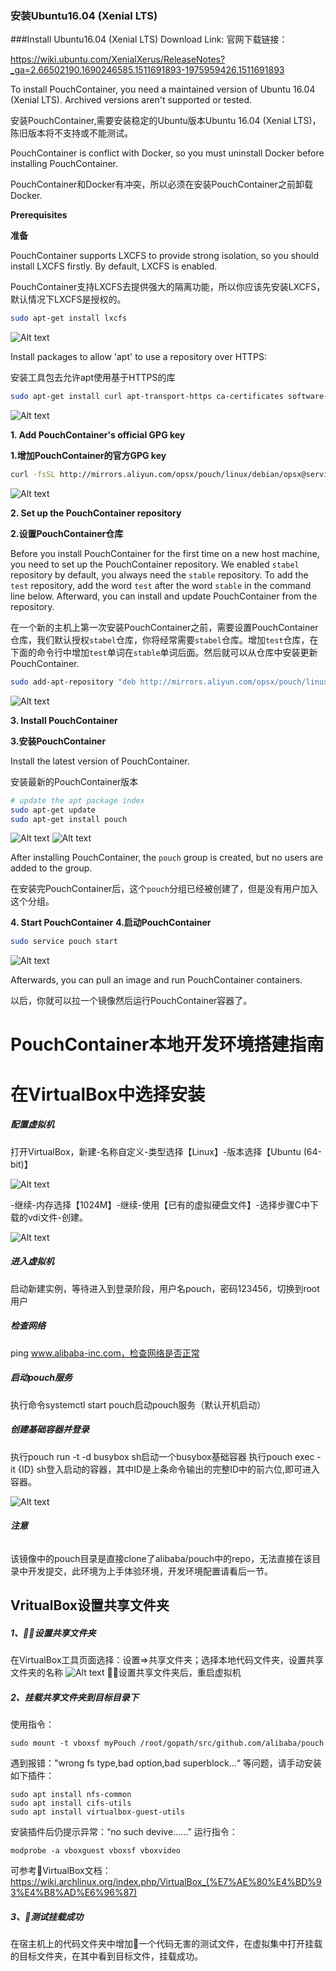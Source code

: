### 安装Ubuntu16.04 (Xenial LTS)
###Install Ubuntu16.04 (Xenial LTS)
Download Link:
官网下载链接：

https://wiki.ubuntu.com/XenialXerus/ReleaseNotes?_ga=2.66502190.1690246585.1511691893-1975959426.1511691893

To install PouchContainer, you need a maintained version of Ubuntu 16.04 (Xenial LTS). Archived versions aren't supported or tested.

安装PouchContainer,需要安装稳定的Ubuntu版本Ubuntu 16.04 (Xenial LTS)，陈旧版本将不支持或不能测试。

PouchContainer is conflict with Docker, so you must uninstall Docker before installing PouchContainer.

PouchContainer和Docker有冲突，所以必须在安装PouchContainer之前卸载Docker.

**Prerequisites**

**准备**

PouchContainer supports LXCFS to provide strong isolation, so you should install LXCFS firstly. By default, LXCFS is enabled.

PouchContainer支持LXCFS去提供强大的隔离功能，所以你应该先安装LXCFS，默认情况下LXCFS是授权的。

``` bash
sudo apt-get install lxcfs
```
![Alt text](https://github.com/ProgrammingK/blog/blob/master/image/1.png)

Install packages to allow 'apt' to use a repository over HTTPS:

安装工具包去允许apt使用基于HTTPS的库


``` bash
sudo apt-get install curl apt-transport-https ca-certificates software-properties-common
```
![Alt text](https://github.com/ProgrammingK/blog/blob/master/image/2.png)

**1. Add PouchContainer's official GPG key**

**1.增加PouchContainer的官方GPG key**

``` bash
curl -fsSL http://mirrors.aliyun.com/opsx/pouch/linux/debian/opsx@service.alibaba.com.gpg.key | sudo apt-key add -
```
![Alt text](https://github.com/ProgrammingK/blog/blob/master/image/3.png)

**2. Set up the PouchContainer repository**

**2.设置PouchContainer仓库**

Before you install PouchContainer for the first time on a new host machine, you need to set up the PouchContainer repository. We enabled `stabel` repository by default, you always need the `stable` repository. To add the `test` repository, add the word `test` after the word `stable` in the command line below. Afterward, you can install and update PouchContainer from the repository.

在一个新的主机上第一次安装PouchContainer之前，需要设置PouchContainer仓库，我们默认授权`stabel`仓库，你将经常需要`stabel`仓库。增加`test`仓库，在下面的命令行中增加`test`单词在`stable`单词后面。然后就可以从仓库中安装更新PouchContainer.

``` bash
sudo add-apt-repository "deb http://mirrors.aliyun.com/opsx/pouch/linux/debian/ pouch stable"
```
![Alt text](https://github.com/ProgrammingK/blog/blob/master/image/4.png)

**3. Install PouchContainer**

**3.安装PouchContainer**

Install the latest version of PouchContainer.

安装最新的PouchContainer版本

``` bash
# update the apt package index
sudo apt-get update
sudo apt-get install pouch
```
![Alt text](https://github.com/ProgrammingK/blog/blob/master/image/5.png)
![Alt text](https://github.com/ProgrammingK/blog/blob/master/image/6.png)

After installing PouchContainer, the `pouch` group is created, but no users are added to the group.

在安装完PouchContainer后，这个`pouch`分组已经被创建了，但是没有用户加入这个分组。

**4. Start PouchContainer**
**4.启动PouchContainer**

``` bash
sudo service pouch start
```
![Alt text](https://github.com/ProgrammingK/blog/blob/master/image/7.png)

Afterwards, you can pull an image and run PouchContainer containers.

以后，你就可以拉一个镜像然后运行PouchContainer容器了。

# PouchContainer本地开发环境搭建指南

# 在VirtualBox中选择安装
##### 配置虚拟机
打开VirtualBox，新建-名称自定义-类型选择【Linux】-版本选择【Ubuntu (64-bit)】

![Alt text](https://github.com/ProgrammingK/blog/blob/master/image/20180723224944.png)

-继续-内存选择【1024M】-继续-使用【已有的虚拟硬盘文件】-选择步骤C中下载的vdi文件-创建。

![Alt text](https://github.com/ProgrammingK/blog/blob/master/image/20180723225219.png)

##### 进入虚拟机
启动新建实例，等待进入到登录阶段，用户名pouch，密码123456，切换到root用户
##### 检查网络
ping www.alibaba-inc.com，检查网络是否正常
##### 启动pouch服务
执行命令systemctl start pouch启动pouch服务（默认开机启动）
##### 创建基础容器并登录
执行pouch run -t -d busybox sh启动一个busybox基础容器
执行pouch exec -it {ID} sh登入启动的容器，其中ID是上条命令输出的完整ID中的前六位,即可进入容器。

![Alt text](https://github.com/ProgrammingK/blog/blob/master/image/20180723225507.png)

###### ***注意*** 
该镜像中的pouch目录是直接clone了alibaba/pouch中的repo，无法直接在该目录中开发提交，此环境为上手体验环境，开发环境配置请看后一节。

## VritualBox设置共享文件夹

##### 1、设置共享文件夹
在VirtualBox工具页面选择：设置=>共享文件夹；选择本地代码文件夹，设置共享文件夹的名称
![Alt text](https://github.com/ProgrammingK/blog/blob/master/image/20180723214620.png)
设置共享文件夹后，重启虚拟机
##### 2、挂载共享文件夹到目标目录下
使用指令：
```shell
sudo mount -t vboxsf myPouch /root/gopath/src/github.com/alibaba/pouch
```
遇到报错："wrong fs type,bad option,bad superblock...“ 等问题，请手动安装如下插件：
```shell
sudo apt install nfs-common
sudo apt install cifs-utils
sudo apt install virtualbox-guest-utils
```

安装插件后仍提示异常：“no such devive......” 运行指令：
```shell
modprobe -a vboxguest vboxsf vboxvideo
```
可参考VirtualBox文档：https://wiki.archlinux.org/index.php/VirtualBox_(%E7%AE%80%E4%BD%93%E4%B8%AD%E6%96%87)
##### 3、测试挂载成功
在宿主机上的代码文件夹中增加一个代码无害的测试文件，在虚拟集中打开挂载的目标文件夹，在其中看到目标文件，挂载成功。